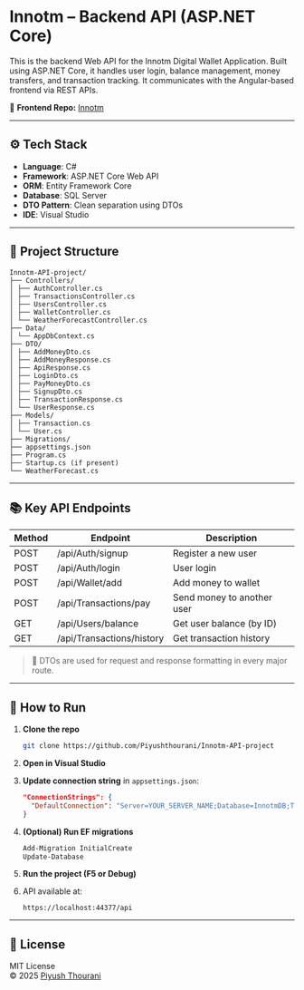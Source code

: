 # Innotm – Backend API (ASP.NET Core)

This is the backend Web API for the Innotm Digital Wallet Application. Built using ASP.NET Core, it handles user login, balance management, money transfers, and transaction tracking. It communicates with the Angular-based frontend via REST APIs.

🔗 **Frontend Repo:** [Innotm](https://github.com/Piyushthourani/Innotm)

---

## ⚙️ Tech Stack

- **Language**: C#
- **Framework**: ASP.NET Core Web API
- **ORM**: Entity Framework Core
- **Database**: SQL Server
- **DTO Pattern**: Clean separation using DTOs
- **IDE**: Visual Studio

---

## 📁 Project Structure

```
Innotm-API-project/
├── Controllers/
│ ├── AuthController.cs
│ ├── TransactionsController.cs
│ ├── UsersController.cs
│ ├── WalletController.cs
│ └── WeatherForecastController.cs
├── Data/
│ └── AppDbContext.cs
├── DTO/
│ ├── AddMoneyDto.cs
│ ├── AddMoneyResponse.cs
│ ├── ApiResponse.cs
│ ├── LoginDto.cs
│ ├── PayMoneyDto.cs
│ ├── SignupDto.cs
│ ├── TransactionResponse.cs
│ └── UserResponse.cs
├── Models/
│ ├── Transaction.cs
│ └── User.cs
├── Migrations/
├── appsettings.json
├── Program.cs
├── Startup.cs (if present)
└── WeatherForecast.cs
```

---

## 📚 Key API Endpoints

| Method | Endpoint                 | Description                     |
|--------|--------------------------|---------------------------------|
| POST   | /api/Auth/signup         | Register a new user             |
| POST   | /api/Auth/login          | User login                      |
| POST   | /api/Wallet/add          | Add money to wallet             |
| POST   | /api/Transactions/pay    | Send money to another user      |
| GET    | /api/Users/balance       | Get user balance (by ID)        |
| GET    | /api/Transactions/history| Get transaction history         |

> 🧾 DTOs are used for request and response formatting in every major route.

---

## 🧪 How to Run

1. **Clone the repo**
   ```bash
   git clone https://github.com/Piyushthourani/Innotm-API-project
   ```

2. **Open in Visual Studio**

3. **Update connection string** in `appsettings.json`:
   ```json
   "ConnectionStrings": {
     "DefaultConnection": "Server=YOUR_SERVER_NAME;Database=InnotmDB;Trusted_Connection=True;"
   }
   ```

4. **(Optional) Run EF migrations**
   ```powershell
   Add-Migration InitialCreate
   Update-Database
   ```

5. **Run the project (F5 or Debug)**

6. API available at:
   ```
   https://localhost:44377/api
   ```

---

## 📜 License

MIT License  
© 2025 [Piyush Thourani](https://github.com/Piyushthourani)
